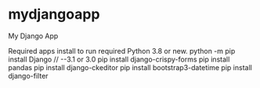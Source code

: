 # mydjangoapp
My Django App


Required apps install to run
required Python 3.8 or new.
python -m pip install Django // --3.1 or 3.0
pip install django-crispy-forms
pip install pandas
pip install django-ckeditor
pip install bootstrap3-datetime
pip install django-filter
